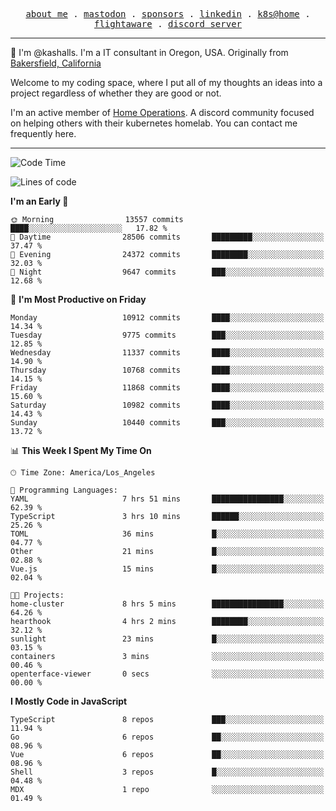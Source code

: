 <p align="center">
  <samp>
    <a href="https://jordanjones.org/">about me</a> .
    <a rel="me" href="https://mastodon.social/@kashall">mastodon</a> .
    <a href="https://github.com/sponsors/kashalls">sponsors</a> .
    <a href="https://linkedin.com/in/jordpjones">linkedin</a> .
    <a href="https://github.com/kashalls/home-cluster">k8s@home</a> .
    <a href="https://flightaware.com/adsb/stats/user/kashalls">flightaware</a> .
    <a href="https://discord.gg/V2WrCfqba9">discord server</a>
  </samp>
</p>

----------------------------------------------------------------

:wave: I'm @kashalls. I'm a IT consultant in Oregon, USA. Originally from [Bakersfield, California](https://maps.app.goo.gl/QQMtywTWghpXB6Tu6)

Welcome to my coding space, where I put all of my thoughts an ideas into a project regardless of whether they are good or not.

I'm an active member of [Home Operations](https://discord.gg/home-operations). A discord community focused on helping others with their kubernetes homelab. You can contact me frequently here.

----------------------------------------------------------------
<!--START_SECTION:waka-->
![Code Time](http://img.shields.io/badge/Code%20Time-2%2C152%20hrs%2043%20mins-blue)

![Lines of code](https://img.shields.io/badge/From%20Hello%20World%20I%27ve%20Written-11.1%20million%20lines%20of%20code-blue)

**I'm an Early 🐤** 

```text
🌞 Morning                13557 commits       ████░░░░░░░░░░░░░░░░░░░░░   17.82 % 
🌆 Daytime                28506 commits       █████████░░░░░░░░░░░░░░░░   37.47 % 
🌃 Evening                24372 commits       ████████░░░░░░░░░░░░░░░░░   32.03 % 
🌙 Night                  9647 commits        ███░░░░░░░░░░░░░░░░░░░░░░   12.68 % 
```
📅 **I'm Most Productive on Friday** 

```text
Monday                   10912 commits       ████░░░░░░░░░░░░░░░░░░░░░   14.34 % 
Tuesday                  9775 commits        ███░░░░░░░░░░░░░░░░░░░░░░   12.85 % 
Wednesday                11337 commits       ████░░░░░░░░░░░░░░░░░░░░░   14.90 % 
Thursday                 10768 commits       ████░░░░░░░░░░░░░░░░░░░░░   14.15 % 
Friday                   11868 commits       ████░░░░░░░░░░░░░░░░░░░░░   15.60 % 
Saturday                 10982 commits       ████░░░░░░░░░░░░░░░░░░░░░   14.43 % 
Sunday                   10440 commits       ███░░░░░░░░░░░░░░░░░░░░░░   13.72 % 
```


📊 **This Week I Spent My Time On** 

```text
🕑︎ Time Zone: America/Los_Angeles

💬 Programming Languages: 
YAML                     7 hrs 51 mins       ████████████████░░░░░░░░░   62.39 % 
TypeScript               3 hrs 10 mins       ██████░░░░░░░░░░░░░░░░░░░   25.26 % 
TOML                     36 mins             █░░░░░░░░░░░░░░░░░░░░░░░░   04.77 % 
Other                    21 mins             █░░░░░░░░░░░░░░░░░░░░░░░░   02.88 % 
Vue.js                   15 mins             █░░░░░░░░░░░░░░░░░░░░░░░░   02.04 % 

🐱‍💻 Projects: 
home-cluster             8 hrs 5 mins        ████████████████░░░░░░░░░   64.26 % 
hearthook                4 hrs 2 mins        ████████░░░░░░░░░░░░░░░░░   32.12 % 
sunlight                 23 mins             █░░░░░░░░░░░░░░░░░░░░░░░░   03.15 % 
containers               3 mins              ░░░░░░░░░░░░░░░░░░░░░░░░░   00.46 % 
openterface-viewer       0 secs              ░░░░░░░░░░░░░░░░░░░░░░░░░   00.00 % 
```

**I Mostly Code in JavaScript** 

```text
TypeScript               8 repos             ███░░░░░░░░░░░░░░░░░░░░░░   11.94 % 
Go                       6 repos             ██░░░░░░░░░░░░░░░░░░░░░░░   08.96 % 
Vue                      6 repos             ██░░░░░░░░░░░░░░░░░░░░░░░   08.96 % 
Shell                    3 repos             █░░░░░░░░░░░░░░░░░░░░░░░░   04.48 % 
MDX                      1 repo              ░░░░░░░░░░░░░░░░░░░░░░░░░   01.49 % 
```




<!--END_SECTION:waka-->